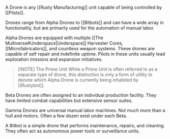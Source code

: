 A Drone is any [[Rusty Manufacturing]] unit capable of being controlled by [[Pilots]]. 

Drones range from Alpha Drones to [[Bitbots]] and can have a wide array in functionality, but are primarily used for the automation of manual labor.

Alpha Drones are equipped with multiple [[The Multiverse#Underspace|Underspace]] Harvester Cores, [[Microfabricators]], and countless weapon systems. These drones are capable of self repair and indefinite uptime. Pilots in these units usually lead exploration missions and expansion initiatives.

> [!NOTE] The Prime Unit
> While a Prime Unit is often referred to as a separate type of drone, this distinction is only a form of utility to denote which Alpha Drone is currently being inhabited by [[Rustybot]].

Beta Drones are often assigned to an individual production facility. They have limited combat capabilities but extensive sensor suites.

Gamma Drones are universal manual labor machines. Not much more than a hull and motors. Often a few dozen exist under each Beta.

A Bitbot is a simple drone that performs maintenance, repairs, and cleaning. They often act as autonomous power tools or surveillance units.